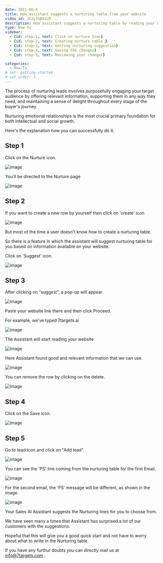 ```yaml
---
date: 2021-06-4
title: How assistant suggests a nurturing table from your website
video_id: JC2yJnBXzLM
description: How assistant suggests a nurturing table by reading your website.
type: How-to
sidebar:
  - {id: step-1, text: Click on nurture Icon}
  - {id: step-2, text: Creating nurture table }
  - {id: step-3, text: Getting nurturing suggestion}
  - {id: step-4, text: Saving the changes}
  - {id: step-5, text: Reviewing your changes}

categories:
  - How-To
# set: getting-started
# set_order: 3
---
```


The process of nurturing leads involves purposefully engaging your target audience by offering relevant information, supporting them in any way they need, and maintaining a sense of delight throughout every stage of the buyer's journey

Nurturing emotional relationships is the most crucial primary foundation for both intellectual and social growth.


Here's the explanation how you can successfully do it.


## Step 1
Click on the Nurture icon. 

![image](../../images/Nurturing-1.png)

You'll be directed to the Nurture page

![image](../../images/Nurturing-2.png)

## Step 2
If you want to create a new row by yourself then click on 'create' icon

![image](../../images/Nurturing-3.png)

But most of the time a user doesn't know how to create a nurturing table. 

So there is a feature in which the assistant will suggest nurturing table for you based on information available on your website.

Click on 'Suggest' icon.

![image](../../images/Nurturing-4.png)



## Step 3

After clicking on "suggest", a pop-up will appear.

![image](../../images/Nurturing-5.png)

Paste your website link there and then click Proceed. 

For example, we've typed  7targets.ai 

![image](../../images/Nurturing-6.png)

The Assistant will start reading your website 

![image](../../images/Nurturing-7.png)

Here Assistant found good and relevant information that we can use.

![image](../../images/Nurturing-8.png)

You can remove the row by clicking on the delete.

![image](../../images/Nurturing-9.png)


## Step 4

Click on the Save icon.

![image](../../images/Nurturing-10.png)

## Step 5

Go to lead Icon and click on "Add lead".

![image](../../images/Nurturing-11.png)


You can see the 'PS' line coming from the nurturing table for the first Email.

![image](../../images/Nurturing-12.png)


For the second email, the 'PS' message will be different, as shown in the image.

![image](../../images/Nurturing-13.png)



Your Sales AI Assistant suggests the Nurturing lines for you to choose from. 

We have seen many a times that Assistant has surprised a lot of our customers with the suggestions. 

Hopeful that this will give you a good quick start and not have to worry about what to write in the Nurturing table.

If you have any furthur doubts you can directly mail us at info@7targets.com .